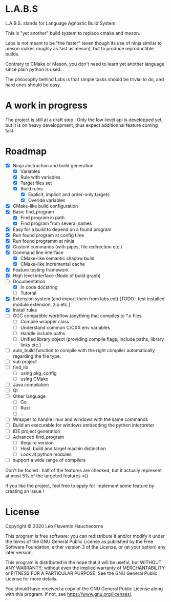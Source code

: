 # L.A.B.S

L.A.B.S. stands for Language Agnostic Build System.

This is "yet another" build system to replace cmake and meson.

Labs is not meant to be "the faster" (even though its use of ninja similar to meson makes roughly as fast as meson), but to produce reproductible builds.

Contrary to CMake or Meson, you don't need to learn yet another language since plain python is used.

The philosophy behind Labs is that simple tasks should be trivial to do, and hard ones should be easy.

# A work in progress

The project is still at a draft step : Only the low-level api is developped yet, but it is on heavy developpment, thus expect additionnal feature coming fast.

# Roadmap

  - [x] Ninja abstraction and build generation
    - [x] Variables
    - [x] Rule with variables
    - [x] Target files set
    - [x] Build rules
      - [x] Explicit, implicit and order-only targets
      - [x] Overide variables
  - [x] CMake-like build configuration
  - [x] Basic find\_program
    - [x] Find program in path
    - [x] Find program from several names
  - [x] Easy for a build to depend on a found program
  - [x] Run found program at config time
  - [x] Run found programm at ninja
  - [x] Custom commands (with pipes, file redirection etc.)
  - [x] Command line interface
    - [x] CMake-like semantic shadow build
    - [x] CMake-like incremental cache
  - [x] Feature testing framework
  - [x] High level interface (Node of build graph)
  - [ ] Documentation
    - [x] In code docstring
    - [ ] Tutorial
  - [x] Extension system (and import them from labs.ext) [TODO : test installed module extension, zip etc.]
  - [x] Install rules
  - [ ] GCC compatible workflow (anything that compiles to \*.o files
    - [ ] Compile wrapper class
    - [ ] Understand common C/CXX env variables
    - [ ] Handle include paths
    - [ ] Unified library object (providing compile flags, include paths, library links etc.)
  - [ ] auto\_build function to compile with the right compiler automatically regarding the file type.
  - [ ] sub project
  - [ ] find\_lib
    - [ ] using pkg_config
    - [ ] using CMake
  - [ ] Java compilation
  - [ ] Qt
  - [ ] Other language
    - [ ] Go
    - [ ] Rust
    - [ ] ...
  - [ ] Wrapper to handle linux and windows with the same commands
  - [ ] Build an execurable for windows embedding the python interpreter
  - [ ] IDE project generation
  - [ ] Advanced find\_program
    - [ ] Require version
    - [ ] Host, build and target machin distinction
    - [ ] Look at python modules
  - [ ] support a wide range of compilers

  Don't be fooled : half of the features are checked, but it actually represent at most 5% of the targeted features =))

  If you like the project, feel free to apply for implement some feature by creating an issue !

# License

Copyright © 2020 Léo Flaventin Hauchecorne

This program is free software: you can redistribute it and/or modify
it under the terms of the GNU General Public License as published by
the Free Software Foundation, either version 3 of the License, or
(at your option) any later version.

This program is distributed in the hope that it will be useful,
but WITHOUT ANY WARRANTY; without even the implied warranty of
MERCHANTABILITY or FITNESS FOR A PARTICULAR PURPOSE.  See the
GNU General Public License for more details.

You should have received a copy of the GNU General Public License
along with this program.  If not, see <https://www.gnu.org/licenses/>.


